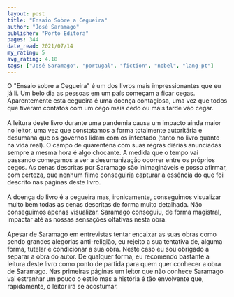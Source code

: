 ```yaml
---
layout: post
title: "Ensaio Sobre a Cegueira"
author: "José Saramago"
publisher: "Porto Editora"
pages: 344
date_read: 2021/07/14
my_rating: 5
avg_rating: 4.18
tags: ["José Saramago", "portugal", "fiction", "nobel", "lang-pt"]
---
```


O "Ensaio sobre a Cegueira" é um dos livros mais impressionantes que eu já li. Um belo dia as pessoas em um país começam a ficar cegas. Aparentemente esta cegueira é uma doença contagiosa, uma vez que todos que tiveram contatos com um cego mais cedo ou mais tarde vão cegar. <br/><br/>A leitura deste livro durante uma pandemia causa um impacto ainda maior no leitor, uma vez que constatamos a forma totalmente autoritária e desumana que os governos lidam com os infectado (tanto no livro quanto na vida real). O campo de quarentena com suas regras diárias anunciadas sempre a mesma hora é algo chocante. A medida que o tempo vai passando começamos a ver a desumanização ocorrer entre os próprios cegos. As cenas descritas por Saramago são inimagináveis e posso afirmar, com certeza, que nenhum filme conseguiria capturar a essência do que foi descrito nas páginas deste livro. <br/><br/>A doença do livro é a cegueira mas, ironicamente, conseguimos visualizar muito bem todas as cenas descritas de forma muito detalhada. Não conseguimos apenas visualizar. Saramago conseguiu, de forma magistral, impactar até as nossas sensações olfativas nesta obra. <br/><br/>Apesar de Saramago em entrevistas tentar encaixar as suas obras como sendo grandes alegorias anti-religião, eu rejeito a sua tentativa de, alguma forma, tutelar e condicionar a sua obra. Neste caso eu sou obrigado a separar a obra do autor. De qualquer forma, eu recomendo bastante a leitura deste livro como ponto de partida para quem quer conhecer a obra de Saramago. Nas primeiras páginas um leitor que não conhece Saramago vai estranhar um pouco o estilo mas a história é tão envolvente que, rapidamente, o leitor irá se acostumar.

